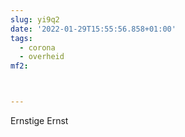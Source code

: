 ```yaml
---
slug: yi9q2
date: '2022-01-29T15:55:56.858+01:00'
tags:
  - corona
  - overheid
mf2:



---
```

Ernstige Ernst